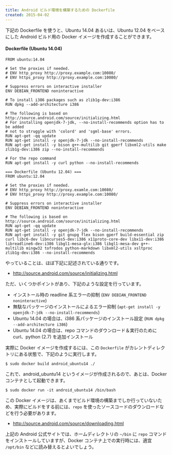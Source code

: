 ```yaml
---
title: Android ビルド環境を構築するための Dockerfile
created: 2015-04-02
---
```


下記の Dockerfile を使うと、Ubuntu 14.04 あるいは、Ubuntu 12.04 をベースにした Android ビルド用の Docker イメージを作成することができます。

#### Dockerfile (Ubuntu 14.04)

```shell
FROM ubuntu:14.04

# Set the proxies if needed.
# ENV http_proxy http://proxy.example.com:10080/
# ENV https_proxy http://proxy.example.com:10080/

# Suppress errors on interactive installer
ENV DEBIAN_FRONTEND noninteractive

# To install i386 packages such as zlib1g-dev:i386
RUN dpkg --add-architecture i386

# The following is based on http://source.android.com/source/initializing.html
# For installing openjdk-7-jdk, --no-install-recommends option has to be added
# not to struggle with 'colord' and 'sgml-base' errors.
RUN apt-get -qq update
RUN apt-get install -y openjdk-7-jdk --no-install-recommends
RUN apt-get install -y bison g++-multilib git gperf libxml2-utils make zlib1g-dev:i386 zip --no-install-recommends

# For the repo command
RUN apt-get install -y curl python --no-install-recommends

=== Dockerfile (Ubuntu 12.04) ===
FROM ubuntu:12.04

# Set the proxies if needed.
# ENV http_proxy http://proxy.examle.com:10080/
# ENV https_proxy http://proxy.example.com:10080/

# Suppress errors on interactive installer
ENV DEBIAN_FRONTEND noninteractive

# The following is based on http://source.android.com/source/initializing.html
RUN apt-get -qq update
RUN apt-get install -y openjdk-7-jdk --no-install-recommends
RUN apt-get install -y git gnupg flex bison gperf build-essential zip curl libc6-dev libncurses5-dev:i386 x11proto-core-dev libx11-dev:i386 libreadline6-dev:i386 libgl1-mesa-glx:i386 libgl1-mesa-dev g++-multilib mingw32 tofrodos python-markdown libxml2-utils xsltproc zlib1g-dev:i386 --no-install-recommends
```

やっていることは、ほぼ下記に記述されている通りです。

- http://source.android.com/source/initializing.html

ただ、いくつかポイントがあり、下記のような設定を行っています。

* インストール時の readline 系エラーの抑制 (`ENV DEBIAN_FRONTEND noninteractive`)
* 無駄なパッケージのインストールによるエラー抑制 (`apt-get install -y openjdk-7-jdk --no-install-recommends`)
* Ubuntu 14.04 の場合は、i386 系パッケージのインストール設定 (`RUN dpkg --add-architecture i386`)
* Ubuntu 14.04 の場合は、repo コマンドのダウンロード＆実行のために curl、python (2.7) を追加インストール

実際に Docker イメージを作成するには、この `Dockerfile` がカレントディレクトリにある状態で、下記のように実行します。

```
$ sudo docker build android_ubuntu14 ./
```

これで、android_ubuntu14 というイメージが作成されるので、あとは、Docker コンテナとして起動できます。

```
$ sudo docker run -it android_ubuntu14 /bin/bash
```

この Docker イメージは、あくまでビルド環境の構築までしか行っていないため、実際にビルドをする前には、`repo` を使ったソースコードのダウンロードなどを行う必要があります。

- http://source.android.com/source/downloading.html

上記の Android 公式サイトでは、ホームディレクトリの `~/bin` に `repo` コマンドをインストールしていますが、Docker コンテナ上での実行時には、適宜 `/opt/bin` などに読み替えるとよいでしょう。

